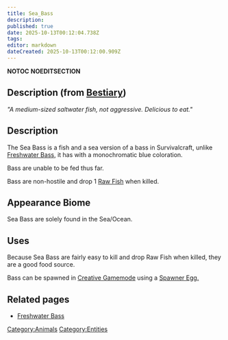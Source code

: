 ```yaml
---
title: Sea_Bass
description: 
published: true
date: 2025-10-13T00:12:04.738Z
tags: 
editor: markdown
dateCreated: 2025-10-13T00:12:00.909Z
---
```


__NOTOC__ __NOEDITSECTION__

## Description (from [Bestiary]( "wikilink"))

*"A medium-sized saltwater fish, not aggressive. Delicious to eat."*

## Description

The Sea Bass is a fish and a sea version of a bass in Survivalcraft,
unlike [Freshwater Bass](Freshwater_Bass.md "wikilink"), it has with a
monochromatic blue coloration.

Bass are unable to be fed thus far.

Bass are non-hostile and drop 1 [Raw
Fish](http://survivalcraftgame.wikia.com/wiki/Raw_fish) when killed.

## Appearance Biome

Sea Bass are solely found in the Sea/Ocean.

## Uses

Because Sea Bass are fairly easy to kill and drop Raw Fish when killed,
they are a good food source.

Bass can be spawned in [Creative
Gamemode](http://survivalcraftgame.wikia.com/wiki/Creative_Gamemode)
using a [Spawner
Egg.](http://survivalcraftgame.wikia.com/wiki/Creative_Eggs)

## Related pages

  - [Freshwater Bass](Freshwater_Bass.md "wikilink")

[Category:Animals](Category:Animals "wikilink")
[Category:Entities](Category:Entities "wikilink")